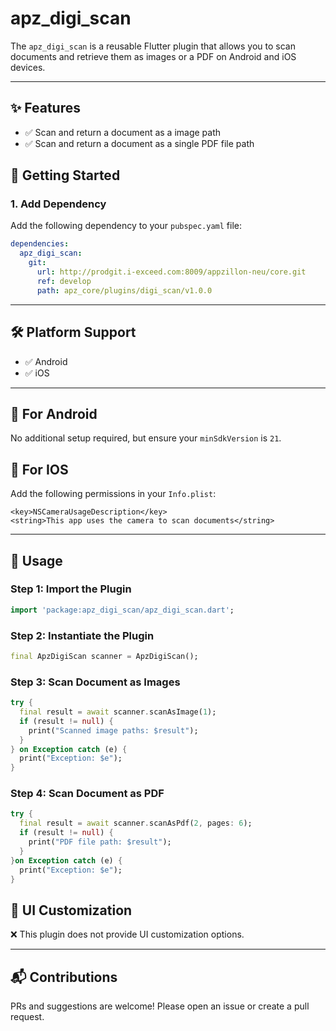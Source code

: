 # apz_digi_scan

The `apz_digi_scan` is a reusable Flutter plugin that allows you to scan documents and retrieve them as images or a PDF on Android and iOS devices.

---

## ✨ Features

- ✅ Scan and return a document as a image path
- ✅ Scan and return a document as a single PDF file path

## 🚀 Getting Started


### 1. Add Dependency

Add the following dependency to your `pubspec.yaml` file:

```yaml
dependencies:
  apz_digi_scan:
    git:
      url: http://prodgit.i-exceed.com:8009/appzillon-neu/core.git
      ref: develop
      path: apz_core/plugins/digi_scan/v1.0.0
```

---

## 🛠 Platform Support

- ✅ Android
- ✅ iOS

---

## 🔐 For Android

No additional setup required, but ensure your `minSdkVersion` is `21`.


## 🔐 For IOS

Add the following permissions in your `Info.plist`:
```
<key>NSCameraUsageDescription</key>
<string>This app uses the camera to scan documents</string>
```
---

## 📱 Usage

### Step 1: Import the Plugin

```dart
import 'package:apz_digi_scan/apz_digi_scan.dart';
```

### Step 2: Instantiate the Plugin

```dart
final ApzDigiScan scanner = ApzDigiScan();
```
### Step 3: Scan Document as Images

```dart
try {
  final result = await scanner.scanAsImage(1);
  if (result != null) {
    print("Scanned image paths: $result");
  }
} on Exception catch (e) {
  print("Exception: $e");
}

```
### Step 4: Scan Document as PDF

```dart
try {
  final result = await scanner.scanAsPdf(2, pages: 6);
  if (result != null) {
    print("PDF file path: $result");
  }
}on Exception catch (e) {
  print("Exception: $e");
}

``` 

## 🎨 UI Customization

❌ This plugin does not provide UI customization options. 

---

## 📬 Contributions

PRs and suggestions are welcome! Please open an issue or create a pull request.

